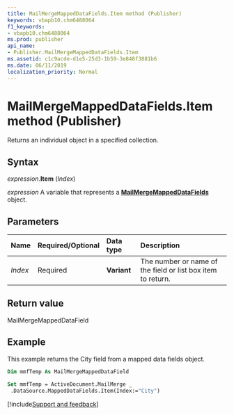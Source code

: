 ```yaml
---
title: MailMergeMappedDataFields.Item method (Publisher)
keywords: vbapb10.chm6488064
f1_keywords:
- vbapb10.chm6488064
ms.prod: publisher
api_name:
- Publisher.MailMergeMappedDataFields.Item
ms.assetid: c1c9acde-d1e5-25d3-1b59-3e848f3881b6
ms.date: 06/11/2019
localization_priority: Normal
---
```



# MailMergeMappedDataFields.Item method (Publisher)

Returns an individual object in a specified collection.


## Syntax

_expression_.**Item** (_Index_)

_expression_ A variable that represents a **[MailMergeMappedDataFields](Publisher.MailMergeMappedDataFields.md)** object.


## Parameters

|Name|Required/Optional|Data type|Description|
|:-----|:-----|:-----|:-----|
|_Index_|Required| **Variant**|The number or name of the field or list box item to return.|

## Return value

MailMergeMappedDataField


## Example

This example returns the City field from a mapped data fields object.

```vb
Dim mmfTemp As MailMergeMappedDataField 
 
Set mmfTemp = ActiveDocument.MailMerge _ 
 .DataSource.MappedDataFields.Item(Index:="City")
```

[!include[Support and feedback](~/includes/feedback-boilerplate.md)]